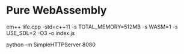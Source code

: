 # Pure WebAssembly

em++ life.cpp -std=c++11 -s TOTAL_MEMORY=512MB -s WASM=1 -s USE_SDL=2 -O3 -o index.js

python -m SimpleHTTPServer 8080

